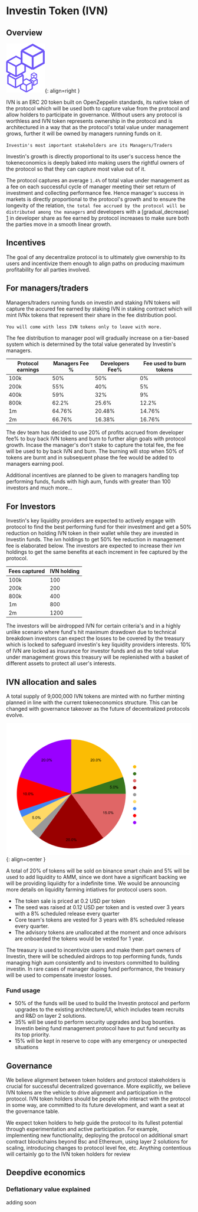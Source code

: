 # Investin Token (IVN)

## Overview

![Placeholder](assets/logo.png){: align=right }

IVN is an ERC 20 token built on OpenZeppelin standards, its native token of the protocol which will be used both to capture value from the protocol and allow holders to participate in governance. Without users any protocol is worthless and IVN token represents ownership in the protocol and is architectured in a way that as the protocol's total value under management grows, further it will be owned by managers running funds on it.

 `Investin's most important stakeholders are its Managers/Traders`


Investin's growth is directly proportional to its user's success hence the tokeneconomics is deeply baked into making users the rightful owners of the protocol so that they can capture most value out of it.

The protocol captures an average `1.4%` of total value under management as a fee on each successful cycle of manager meeting their set return of investment and collecting performance fee. Hence manager's success in markets is directly proportional to the protocol's growth and to ensure the longevity of the relation, `the total fee accrued by the protocol will be distributed among the managers` and developers with a [gradual_decrease] [1] in developer share as fee earned by protocol increases to make sure both the parties move in a smooth linear growth. 
<!-- And as the growth accelerates there will be a tier-based reduction on fee distributed to developers and subsequent increment to the fee distributed to managers. -->
[1]: https://aak-capital.github.io/Investin_docs/token/#for-managerstraders
## Incentives 

The goal of any decentralize protocol is to ultimately give ownership to its users and incentivize them enough to align paths on producing maximum profitability for all parties involved.

## For managers/traders

Managers/traders running funds on investin and staking IVN tokens will capture the accured fee earned by staking IVN in staking contract which will mint IVNx tokens that represent their share in the fee distribution pool. 

`You will come with less IVN tokens only to leave with more.`

The fee distribution to manager pool will gradually increase on a tier-based system which is determined by the total value generated by Investin's managers.

| Protocol earnings| Managers Fee %|Developers Fee%| Fee used to burn tokens |
| ----------- | -------------- | -------------- | -------------- |
| 100k       | 50%|           50%      |  0% |
|   200k       | 55%|             40%  | 5% |
| 400k    | 59% |         32%         | 9% |
| 800k    | 62.2% |         25.6%         | 12.2% |
| 1m    | 64.76% |        20.48%         |14.76% |
| 2m    | 66.76% |        16.38%         |16.76% |

The dev team has decided to use 20% of profits accrued from developer fee% to buy back IVN tokens and burn to further align goals with protocol growth.
Incase the manager's don't stake to capture the total fee, the fee will be used to by back IVN and burn. 
The burning will stop when 50% of tokens are burnt and in subsequent phase the fee would be added to managers earning pool.

Additional incentives are planned to be given to managers handling top performing funds, funds with high aum, funds with greater than 100 investors and much more...

## For Investors

Investin's key liquidity providers are expected to actively engage with protocol to find the best performing fund for their investment and get a 50% reduction on holding IVN token in their wallet while they are invested in Investin funds.
The ivn holdings to get 50% fee reduction in management fee is elaborated below. The investors are expected to increase their ivn holdings to get the same benefits at each increment in fee captured by the protocol.

| Fees captured| IVN holding |
| ----------- | -------------- | 
| 100k       | 100|         
|   200k       | 200|      
| 800k    | 400 |         
| 1m    | 800 |        
| 2m    | 1200 |        

The investors will be airdropped IVN for certain criteria's and in a highly unlike scenario where fund's hit maximum drawdown due to technical breakdown investors can expect the losses to be covered by the treasury which is locked to safeguard investin's key liquidity providers interests.
10% of IVN are locked as insurance for investor funds and as the total value under management grows this treasury will be replenished with a basket of different assets to protect all user's interests. 


## IVN allocation and sales 

A total supply of 9,000,000 IVN tokens are minted with no further minting planned in line with the current tokeneconomics structure. This can be changed with governance takeover as the future of decentralized protocols evolve.

![Placeholder](assets/ivnbsc3.svg){: align=center }



A total of 20% of tokens will be sold on binance smart chain and 5% will be used to add liquidity to AMM, since we dont have a significant backing we will be providing liquiidty for a indefinite time. We would be announcing more details on liquidity farming intiatives for protocol users soon.

* The token sale is priced at 0.2 USD per token
* The seed was raised at 0.12 USD per token and is vested over 3 years with a 8% scheduled release every quarter
* Core team's tokens are vested for 3 years with 8% scheduled release every quarter.
* The advisory tokens are unallocated at the moment and once advisors are onboarded the tokens would be vested for 1 year.

The treasury is used to incentivize users and make them part owners of Investin, there will be scheduled airdrops to top performing funds, funds managing high aum consistently and to investors committed to building investin. 
In rare cases of manager duping fund performance, the treasury will be used to compensate investor losses.


### Fund usage 

* 50% of the funds will be used to build the Investin protocol and perform upgrades to the existing architecture/UI, which includes team recruits and R&D on layer 2 solutions.
* 35% will be used to perform security upgrades and bug bounties. Investin being fund management protocol have to put fund security as its top priority.
* 15% will be kept in reserve to cope with any emergency or unexpected situations 

## Governance 

We believe alignment between token holders and protocol stakeholders is crucial for successful decentralized governance. More explicitly, we believe IVN tokens are the vehicle to drive alignment and participation in the protocol. IVN token holders should be people who interact with the protocol in some way, are committed to its future development, and want a seat at the governance table.

We expect token holders to help guide the protocol to its fullest potential through experimentation and active participation. For example, implementing new functionality, deploying the protocol on additional smart contract blockchains beyond Bsc and Ethereum, using layer 2 solutions for scaling, introducing changes to protocol level fee, etc. Anything contentious will certainly go to the IVN token holders for review


## Deepdive economics

### Deflationary value explained 
adding soon